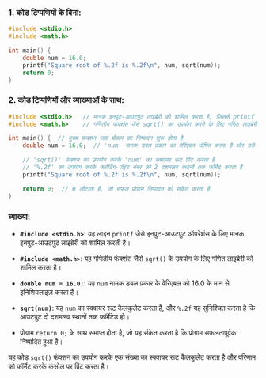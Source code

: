 ### **1. कोड टिप्पणियों के बिना:**
```c
#include <stdio.h>
#include <math.h>

int main() {
    double num = 16.0;
    printf("Square root of %.2f is %.2f\n", num, sqrt(num));
    return 0;
}
```

### **2. कोड टिप्पणियों और व्याख्याओं के साथ:**
```c
#include <stdio.h>   // मानक इनपुट-आउटपुट लाइब्रेरी को शामिल करता है, जिससे printf जैसी फंक्शंस का उपयोग संभव होता है
#include <math.h>    // गणितीय फंक्शंस जैसे sqrt() का उपयोग करने के लिए गणित लाइब्रेरी को शामिल करता है

int main() {  // मुख्य फ़ंक्शन जहां प्रोग्राम का निष्पादन शुरू होता है
    double num = 16.0;  // 'num' नामक डबल प्रकार का वेरिएबल घोषित करता है और उसे 16.0 मान देता है

    // 'sqrt()' फंक्शन का उपयोग करके 'num' का स्क्वायर रूट प्रिंट करता है
    // '%.2f' का उपयोग करके फ्लोटिंग-पॉइंट नंबर को 2 दशमलव स्थानों तक फॉर्मेट करता है
    printf("Square root of %.2f is %.2f\n", num, sqrt(num));

    return 0;  // 0 लौटाता है, जो सफल प्रोग्राम निष्पादन को संकेत करता है
}
```

### व्याख्या:

- **`#include <stdio.h>`**: यह लाइन `printf` जैसे इनपुट-आउटपुट ऑपरेशंस के लिए मानक इनपुट-आउटपुट लाइब्रेरी को शामिल करती है।

- **`#include <math.h>`**: यह गणितीय फंक्शंस जैसे `sqrt()` के उपयोग के लिए गणित लाइब्रेरी को शामिल करता है।

- **`double num = 16.0;`**: यह `num` नामक डबल प्रकार के वेरिएबल को 16.0 के मान से इनिशियलाइज़ करता है।

- **`sqrt(num)`**: यह `num` का स्क्वायर रूट कैलकुलेट करता है, और `%.2f` यह सुनिश्चित करता है कि आउटपुट दो दशमलव स्थानों तक फॉर्मेटेड हो।

- प्रोग्राम `return 0;` के साथ समाप्त होता है, जो यह संकेत करता है कि प्रोग्राम सफलतापूर्वक निष्पादित हुआ है।

यह कोड `sqrt()` फंक्शन का उपयोग करके एक संख्या का स्क्वायर रूट कैलकुलेट करता है और परिणाम को फॉर्मेट करके कंसोल पर प्रिंट करता है।
